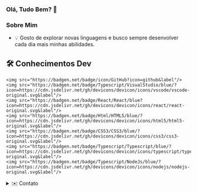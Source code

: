 ### Olá, Tudo Bem? 👋

### Sobre Mim
<!--![Snake animation](https://github.com/USERNAME/Danrlei-Hornke/blob/output/github-contribution-grid-snake.svg)-->
  - 💡 Gosto de explorar novas linguagens e busco sempre desenvolver cada dia mais minhas abilidades.


## 🛠 **Conhecimentos Dev**
    <img src="https://badgen.net/badge/icon/GitHub?icon=github&label"/>
    <img src="https://badgen.net/badge/Typescript/VisualStudio/blue/?icon=https://cdn.jsdelivr.net/gh/devicons/devicon/icons/vscode/vscode-original.svg&label"/>
    <img src="https://badgen.net/badge/React/React/blue?icon=https://cdn.jsdelivr.net/gh/devicons/devicon/icons/react/react-original.svg&label"/>
    <img src="https://badgen.net/badge/Html/HTML5/blue/?icon=https://cdn.jsdelivr.net/gh/devicons/devicon/icons/html5/html5-original.svg&label"/>
    <img src="https://badgen.net/badge/CSS3/CSS3/blue/?icon=https://cdn.jsdelivr.net/gh/devicons/devicon/icons/css3/css3-original.svg&label"/>
    <img src="https://badgen.net/badge/Typescript/Typescript/blue/?icon=https://cdn.jsdelivr.net/gh/devicons/devicon/icons/typescript/typescript-original.svg&label"/>
    <img src="https://badgen.net/badge/Typescript/NodeJs/blue/?icon=https://cdn.jsdelivr.net/gh/devicons/devicon/icons/nodejs/nodejs-original.svg&label"/>



<details>
  <summary>✉️ Contato</summary>
  [![Linkedin Badge](https://img.shields.io/badge/-LinkedIn-blue?style=flat-square&logo=Linkedin&logoColor=white&link=https://www.linkedin.com/in/danrlei-dscoding/)]          (https://www.linkedin.com/in/danrlei-dscoding/)
</details>
  

